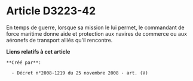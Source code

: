 # Article D3223-42

En temps de guerre, lorsque sa mission le lui permet, le commandant de force maritime donne aide et protection aux navires de
commerce ou aux aéronefs de transport alliés qu'il rencontre.

**Liens relatifs à cet article**

	**Créé par**:

	  - Décret n°2008-1219 du 25 novembre 2008 - art. (V)
